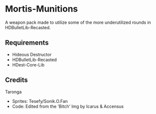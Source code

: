 # Mortis-Munitions

A weapon pack made to utilize some of the more underutilized rounds in HDBulletLib-Recasted.

## Requirements

- Hideous Destructor
- HDBulletLib-Recasted
- HDest-Core-Lib

## Credits

Taronga

- Sprites: Tesefy/Sonik.O.Fan
- Code: Edited from the 'Bitch' lmg by Icarus & Accensus
